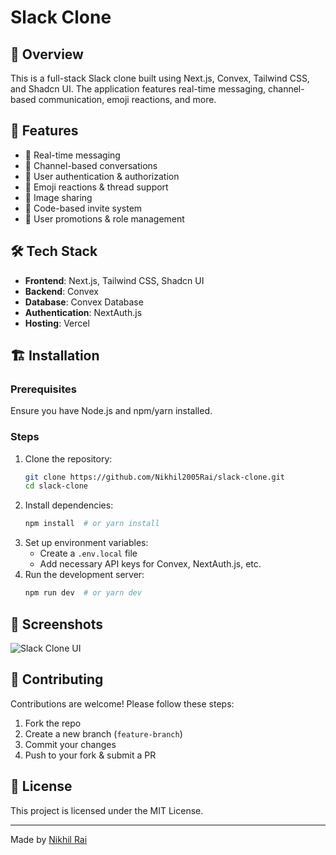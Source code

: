 # Slack Clone

## 🚀 Overview
This is a full-stack Slack clone built using Next.js, Convex, Tailwind CSS, and Shadcn UI. The application features real-time messaging, channel-based communication, emoji reactions, and more.

## 🎯 Features
- 🔹 Real-time messaging
- 🔹 Channel-based conversations
- 🔹 User authentication & authorization
- 🔹 Emoji reactions & thread support
- 🔹 Image sharing
- 🔹 Code-based invite system
- 🔹 User promotions & role management

## 🛠️ Tech Stack
- **Frontend**: Next.js, Tailwind CSS, Shadcn UI
- **Backend**: Convex
- **Database**: Convex Database
- **Authentication**: NextAuth.js
- **Hosting**: Vercel

## 🏗️ Installation
### Prerequisites
Ensure you have Node.js and npm/yarn installed.

### Steps
1. Clone the repository:
   ```bash
   git clone https://github.com/Nikhil2005Rai/slack-clone.git
   cd slack-clone
   ```
2. Install dependencies:
   ```bash
   npm install  # or yarn install
   ```
3. Set up environment variables:
   - Create a `.env.local` file
   - Add necessary API keys for Convex, NextAuth.js, etc.
4. Run the development server:
   ```bash
   npm run dev  # or yarn dev
   ```

## 📸 Screenshots
![Slack Clone UI](https://your-image-link.com)

## 🤝 Contributing
Contributions are welcome! Please follow these steps:
1. Fork the repo
2. Create a new branch (`feature-branch`)
3. Commit your changes
4. Push to your fork & submit a PR

## 📜 License
This project is licensed under the MIT License.

---
Made by [Nikhil Rai](https://github.com/Nikhil2005Rai)

